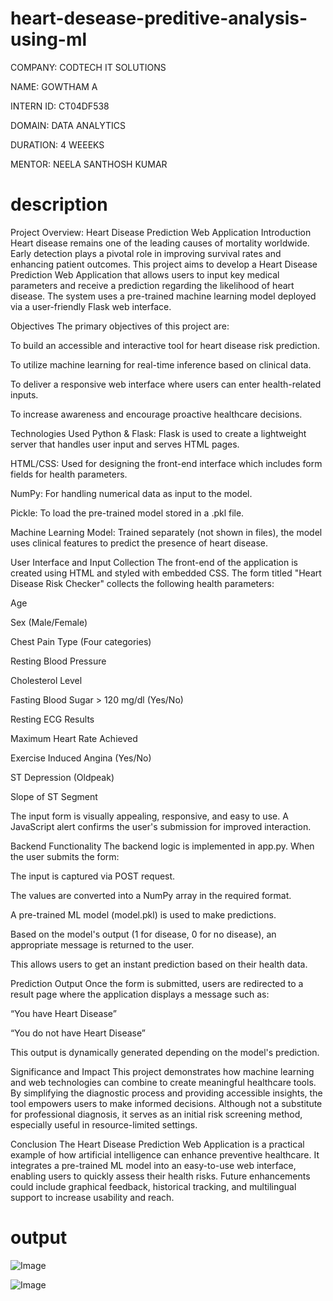 # heart-desease-preditive-analysis-using-ml

COMPANY: CODTECH IT SOLUTIONS

NAME: GOWTHAM A

INTERN ID: CT04DF538

DOMAIN: DATA ANALYTICS

DURATION: 4 WEEEKS

MENTOR: NEELA SANTHOSH KUMAR

# description

Project Overview: Heart Disease Prediction Web Application
Introduction
Heart disease remains one of the leading causes of mortality worldwide. Early detection plays a pivotal role in improving survival rates and enhancing patient outcomes. This project aims to develop a Heart Disease Prediction Web Application that allows users to input key medical parameters and receive a prediction regarding the likelihood of heart disease. The system uses a pre-trained machine learning model deployed via a user-friendly Flask web interface.

Objectives
The primary objectives of this project are:

To build an accessible and interactive tool for heart disease risk prediction.

To utilize machine learning for real-time inference based on clinical data.

To deliver a responsive web interface where users can enter health-related inputs.

To increase awareness and encourage proactive healthcare decisions.

Technologies Used
Python & Flask: Flask is used to create a lightweight server that handles user input and serves HTML pages.

HTML/CSS: Used for designing the front-end interface which includes form fields for health parameters.

NumPy: For handling numerical data as input to the model.

Pickle: To load the pre-trained model stored in a .pkl file.

Machine Learning Model: Trained separately (not shown in files), the model uses clinical features to predict the presence of heart disease.

User Interface and Input Collection
The front-end of the application is created using HTML and styled with embedded CSS. The form titled "Heart Disease Risk Checker" collects the following health parameters:

Age

Sex (Male/Female)

Chest Pain Type (Four categories)

Resting Blood Pressure

Cholesterol Level

Fasting Blood Sugar > 120 mg/dl (Yes/No)

Resting ECG Results

Maximum Heart Rate Achieved

Exercise Induced Angina (Yes/No)

ST Depression (Oldpeak)

Slope of ST Segment

The input form is visually appealing, responsive, and easy to use. A JavaScript alert confirms the user's submission for improved interaction.

Backend Functionality
The backend logic is implemented in app.py. When the user submits the form:

The input is captured via POST request.

The values are converted into a NumPy array in the required format.

A pre-trained ML model (model.pkl) is used to make predictions.

Based on the model's output (1 for disease, 0 for no disease), an appropriate message is returned to the user.

This allows users to get an instant prediction based on their health data.

Prediction Output
Once the form is submitted, users are redirected to a result page where the application displays a message such as:

“You have Heart Disease”

“You do not have Heart Disease”

This output is dynamically generated depending on the model's prediction.

Significance and Impact
This project demonstrates how machine learning and web technologies can combine to create meaningful healthcare tools. By simplifying the diagnostic process and providing accessible insights, the tool empowers users to make informed decisions. Although not a substitute for professional diagnosis, it serves as an initial risk screening method, especially useful in resource-limited settings.

Conclusion
The Heart Disease Prediction Web Application is a practical example of how artificial intelligence can enhance preventive healthcare. It integrates a pre-trained ML model into an easy-to-use web interface, enabling users to quickly assess their health risks. Future enhancements could include graphical feedback, historical tracking, and multilingual support to increase usability and reach.

# output

![Image](https://github.com/user-attachments/assets/6f772c1f-5325-4cd0-9829-60266da19976)

![Image](https://github.com/user-attachments/assets/a0c27933-f425-46e5-92d4-11e82c297cc4)

